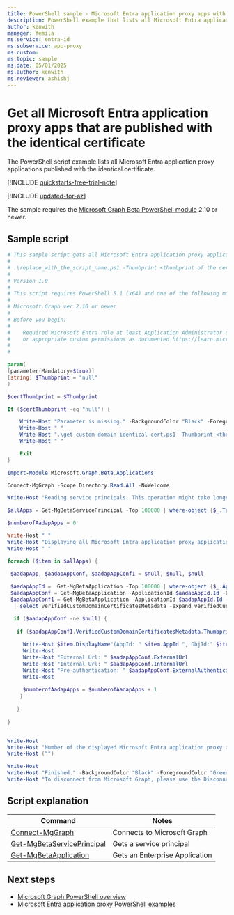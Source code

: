 ```yaml
---
title: PowerShell sample - Microsoft Entra application proxy apps with identical certs
description: PowerShell example that lists all Microsoft Entra application proxy applications that are published with the identical certificate.
author: kenwith
manager: femila
ms.service: entra-id
ms.subservice: app-proxy
ms.custom: 
ms.topic: sample
ms.date: 05/01/2025
ms.author: kenwith
ms.reviewer: ashishj
---
```


# Get all Microsoft Entra application proxy apps that are published with the identical certificate

The PowerShell script example lists all Microsoft Entra application proxy applications published with the identical certificate.

[!INCLUDE [quickstarts-free-trial-note](~/includes/azure-docs-pr/quickstarts-free-trial-note.md)]

[!INCLUDE [updated-for-az](~/includes/azure-docs-pr/updated-for-az.md)]

The sample requires the [Microsoft Graph Beta PowerShell module](/powershell/microsoftgraph/installation) 2.10 or newer.

## Sample script

```powershell
# This sample script gets all Microsoft Entra application proxy applications published with the identical certificate.
#
# .\replace_with_the_script_name.ps1 -Thumbprint <thumbprint of the certificate to filter on> 
#
# Version 1.0
#
# This script requires PowerShell 5.1 (x64) and one of the following modules:
#
# Microsoft.Graph ver 2.10 or newer
#
# Before you begin:
#    
#    Required Microsoft Entra role at least Application Administrator or Application Developer 
#    or appropriate custom permissions as documented https://learn.microsoft.com/azure/active-directory/roles/custom-enterprise-app-permissions
#
# 

param(
[parameter(Mandatory=$true)]
[string] $Thumbprint = "null"
)

$certThumbprint = $Thumbprint 

If ($certThumbprint -eq "null") {

    Write-Host "Parameter is missing." -BackgroundColor "Black" -ForegroundColor "Green"
    Write-Host " "
    Write-Host ".\get-custom-domain-identical-cert.ps1 -Thumbprint <thumbprint of the certificate>" -BackgroundColor "Black" -ForegroundColor "Green"
    Write-Host " "

    Exit
}

Import-Module Microsoft.Graph.Beta.Applications

Connect-MgGraph -Scope Directory.Read.All -NoWelcome

Write-Host "Reading service principals. This operation might take longer..." -BackgroundColor "Black" -ForegroundColor "Green"

$allApps = Get-MgBetaServicePrincipal -Top 100000 | where-object {$_.Tags -Contains "WindowsAzureActiveDirectoryOnPremApp"}

$numberofAadapApps = 0

Write-Host " "
Write-Host "Displaying all Microsoft Entra application proxy applications published with the identical certificate (", $certThumbprint,")" -BackgroundColor "Black" -ForegroundColor "Green"
Write-Host " "

foreach ($item in $allApps) {

 $aadapApp, $aadapAppConf, $aadapAppConf1 = $null, $null, $null
 
 $aadapAppId =  Get-MgBetaApplication -Top 100000 | where-object {$_.AppId -eq $item.AppId}
 $aadapAppConf = Get-MgBetaApplication -ApplicationId $aadapAppId.Id -ErrorAction SilentlyContinue -select OnPremisesPublishing | select OnPremisesPublishing -expand OnPremisesPublishing 
 $aadapAppConf1 = Get-MgBetaApplication -ApplicationId $aadapAppId.Id -ErrorAction SilentlyContinue -select OnPremisesPublishing | select OnPremisesPublishing -expand OnPremisesPublishing `
  | select verifiedCustomDomainCertificatesMetadata -expand verifiedCustomDomainCertificatesMetadata 

  if ($aadapAppConf -ne $null) {
   
   if ($aadapAppConf1.VerifiedCustomDomainCertificatesMetadata.Thumbprint -match $certThumbprint) {
  
     Write-Host $item.DisplayName"(AppId: " $item.AppId ", ObjId:" $item.Id")" -BackgroundColor "Black" -ForegroundColor "White"
     Write-Host
     Write-Host "External Url: " $aadapAppConf.ExternalUrl
     Write-Host "Internal Url: " $aadapAppConf.InternalUrl
     Write-Host "Pre-authentication: " $aadapAppConf.ExternalAuthenticationType
     Write-Host
  
     $numberofAadapApps = $numberofAadapApps + 1              
    }
  
   }
  
}


Write-Host
Write-Host "Number of the displayed Microsoft Entra application proxy applications: " $numberofAadapApps -BackgroundColor "Black" -ForegroundColor "White"
Write-Host ("")

Write-Host
Write-Host "Finished." -BackgroundColor "Black" -ForegroundColor "Green"
Write-Host "To disconnect from Microsoft Graph, please use the Disconnect-MgGraph cmdlet." 
```

## Script explanation

| Command | Notes |
|---|---|
|[Connect-MgGraph](/powershell/module/microsoft.graph.authentication/connect-mggraph)| Connects to Microsoft Graph|
|[Get-MgBetaServicePrincipal](/powershell/module/microsoft.graph.applications/get-mgserviceprincipal)| Gets a service principal|
|[Get-MgBetaApplication](/powershell/module/microsoft.graph.beta.applications/get-mgbetaapplication)| Gets an Enterprise Application|

## Next steps

- [Microsoft Graph PowerShell overview](/powershell/microsoftgraph/overview)
- [Microsoft Entra application proxy PowerShell examples](../application-proxy-powershell-samples.md)
